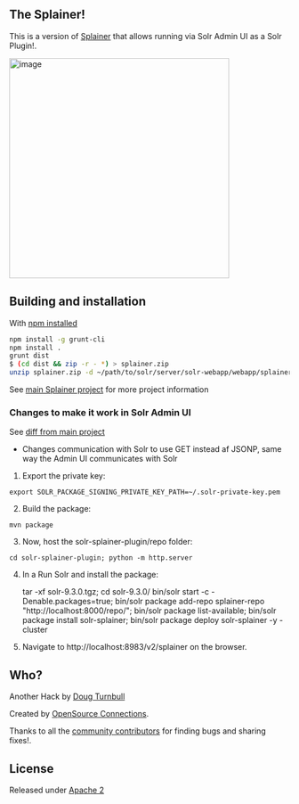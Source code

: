 ## The Splainer!

This is a version of [Splainer](http://github.com/o19s/splainer) that allows running via Solr Admin UI as a Solr Plugin!.

<img width="395" alt="image" src="https://github.com/epugh/solr-splainer/assets/629060/5aac89f7-d37a-48c9-9416-533fe22ec88b">

## Building and installation

With [npm installed](https://www.npmjs.com/)

```bash
npm install -g grunt-cli
npm install .
grunt dist
$ (cd dist && zip -r - *) > splainer.zip
unzip splainer.zip -d ~/path/to/solr/server/solr-webapp/webapp/splainer
```

See [main Splainer project](http://github.com/o19s/splainer) for more project information

### Changes to make it work in Solr Admin UI

See [diff from main project](https://github.com/o19s/splainer/compare/main...softwaredoug:solr-splainer:main#diff-18e01ac6a833fb1b20ffbad54f0ad8834a765e766f72cccda1e56cb942864d25R30)

* Changes communication with Solr to use GET instead af JSONP, same way the Admin UI communicates with Solr

1. Export the private key:

```export SOLR_PACKAGE_SIGNING_PRIVATE_KEY_PATH=~/.solr-private-key.pem```

2. Build the package:

```mvn package```

3. Now, host the solr-splainer-plugin/repo folder:

```cd solr-splainer-plugin; python -m http.server```

4. In a Run Solr and install the package:

    tar -xf solr-9.3.0.tgz; cd solr-9.3.0/
    bin/solr start -c -Denable.packages=true;
    bin/solr package add-repo splainer-repo "http://localhost:8000/repo/"; 
    bin/solr package list-available; 
    bin/solr package install solr-splainer; 
    bin/solr package deploy solr-splainer -y -cluster

5. Navigate to http://localhost:8983/v2/splainer on the browser.


## Who?

Another Hack by [Doug Turnbull](http://softwaredoug.com)

Created by [OpenSource Connections](http://opensourceconnections.com).

Thanks to all the [community contributors](https://github.com/o19s/splainer/graphs/contributors) for finding bugs and sharing fixes!.

## License

Released under [Apache 2](LICENSE.txt)
